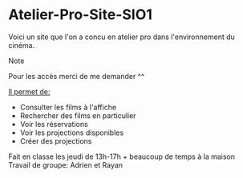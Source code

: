 # Atelier-Pro-Site-SIO1
Voici un site que l'on a concu en atelier pro dans l'environnement du cinéma.</br>
> [!NOTE]
> Pour les accès merci de me demander ^^
<dl>
<dt><ins>Il permet de:</ins><dt><ul>
<li>Consulter les films à l'affiche</li>
<li>Rechercher des films en particulier</li>
<li>Voir les réservations</li>
<li>Voir les projections disponibles</li>
<li>Créer des projections</li>
</ul><dl>
Fait en classe les jeudi de 13h-17h + beaucoup de temps à la maison</br>
Travail de groupe: Adrien et Rayan
